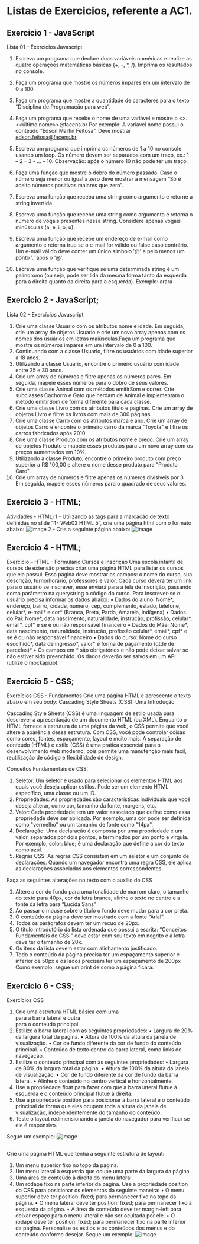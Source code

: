 # Listas de Exercicios, referente a AC1. 

## Exercicio 1 - JavaScript 
Lista 01 – Exercícios Javascript
1.	Escreva um programa que declare duas variáveis numéricas e realize as quatro operações matemáticas básicas (+, -, *, /). Imprima os resultados no console.
2.	Faça um programa que mostre os números impares em um intervalo de 0 a 100.
3.	Faça um programa que mostre a quantidade de caracteres para o texto “Disciplina de Programação para web”.
4.	Faça um programa que recebe o nome de uma variável e mostre o <<primeiro>>.<<último nome>>@facens.br
Por exemplo:
A variável nome possui o conteúdo “Edson Martin Feitosa”.
Deve mostrar edson.feitosa@facens.br

5.	Escreva um programa que imprima os números de 1 a 10 no console usando um loop. Os número devem ser separados com um traço, ex.: 1 – 2 – 3 - ... – 10. Observação: após o número 10 não pode ter um traço.
6.	Faça uma função que mostre o dobro do número passado. Caso o número seja menor ou igual a zero deve mostrar a mensagem “Só é aceito números positivos maiores que zero”.
7.	Escreva uma função que receba uma string como argumento e retorne a string invertida.
8.	Escreva uma função que recebe uma string como argumento e retorna o número de vogais presentes nessa string. Considere apenas vogais minúsculas (a, e, i, o, u).
9.	Escreva uma função que recebe um endereço de e-mail como argumento e retorna true se o e-mail for válido ou false caso contrário. Um e-mail válido deve conter um único símbolo '@' e pelo menos um ponto '.' após o '@'.
10.	Escreva uma função que verifique se uma determinada string é um palíndromo (ou seja, pode ser lida da mesma forma tanto da esquerda para a direita quanto da direita para a esquerda).
Exemplo: arara

## Exercicio 2 - JavaScript;
Lista 02 – Exercícios Javascript
1.	Crie uma classe Usuario com os atributos nome e idade. Em seguida, crie um array de objetos Usuario e crie um novo array apenas com os nomes dos usuários em letras maiúsculas.Faça um programa que mostre os números impares em um intervalo de 0 a 100.
2.	Continuando com a classe Usuario, filtre os usuários com idade superior a 18 anos.
3.	Utilizando a classe Usuario, encontre o primeiro usuário com idade entre 25 e 30 anos.
4.	Crie um array de números e filtre apenas os números pares. Em seguida, mapeie esses números para o dobro de seus valores.
5.	Crie uma classe Animal com os métodos emitirSom e correr. Crie subclasses Cachorro e Gato que herdam de Animal e implementam o método emitirSom de forma diferente para cada classe.
6.	Crie uma classe Livro com os atributos titulo e paginas. Crie um array de objetos Livro e filtre os livros com mais de 300 páginas.
7.	Crie uma classe Carro com os atributos marca e ano. Crie um array de objetos Carro e encontre o primeiro carro da marca "Toyota" e filtre os carros fabricados após 2010.
8.	Crie uma classe Produto com os atributos nome e preco. Crie um array de objetos Produto e mapeie esses produtos para um novo array com os preços aumentados em 10%.
9.	Utilizando a classe Produto, encontre o primeiro produto com preço superior a R$ 100,00 e altere o nome desse produto para "Produto Caro".
10.	Crie um array de números e filtre apenas os números divisíveis por 3. Em seguida, mapeie esses números para o quadrado de seus valores.


## Exercicio 3 - HTML;
Atividades - HTMLj
1 - Utilizando as tags para a marcação de texto definidas no slide “4- Web02 HTML 5”, crie uma página html com o formato abaixo:
![image](https://github.com/WanderleiJullia/Linguagem-de-Programa-o-/assets/144744092/012ddb32-5dd2-408f-b6ef-e9f199c750a9)
2 - Crie a seguinte página abaixo:
![image](https://github.com/WanderleiJullia/Linguagem-de-Programa-o-/assets/144744092/e91551aa-cb1a-4814-935d-d3a03ef1241e)

## Exercicio 4 - HTML; 
Exercício – HTML - Formulário
Cursos e Inscrição
Uma escola infantil de cursos de extensão precisa criar uma página HTML para listar os cursos que ela possui. Essa página deve mostrar os campos: o nome do curso, sua descrição, turno/horário, professores e valor.
Cada curso deverá ter um link para o usuário se inscrever, esse enviará para a tela de inscrição, passando como parâmetro na querystring o código do curso.
Para inscrever-se o usuário precisa informar os dados abaixo:
•	Dados do aluno: Nome*, endereço, bairro, cidade, numero, cep, complemento, estado, telefone, celular*, e-mail* e cor* (Branca, Preta, Parda, Amarela, Indígena)
•	Dados do Pai: Nome*, data nascimento, naturalidade, instrução, profissão, celular*, email*, cpf* e se é ou não responsável financeiro
•	Dados do Mãe: Nome*, data nascimento, naturalidade, instrução, profissão celular*, email*,  cpf* e se é ou não responsável financeiro
•	Dados do curso: Nome do curso escolhido*, data de ingresso*, valor* e forma de pagamento (qtde de parcelas)*
•	Os campos em * são obrigatórios e não pode deixar salvar se não estiver sido preenchido.
Os dados deverão ser salvos em um API (utilize o mockapi.io).

## Exercicio 5 - CSS;
Exercícios CSS - Fundamentos
Crie uma página HTML e acrescente o texto abaixo em seu body:
Cascading Style Sheets (CSS): Uma Introdução

Cascading Style Sheets (CSS) é uma linguagem de estilo usada para descrever a apresentação de um documento HTML (ou XML). Enquanto o HTML fornece a estrutura de uma página da web, o CSS permite que você altere a aparência dessa estrutura. 
Com CSS, você pode controlar coisas como cores, fontes, espaçamento, layout e muito mais. A separação de conteúdo (HTML) e estilo (CSS) é uma prática essencial para o desenvolvimento web moderno, pois permite uma manutenção mais fácil, reutilização de código e flexibilidade de design.

Conceitos Fundamentais de CSS:
1.	Seletor: Um seletor é usado para selecionar os elementos HTML aos quais você deseja aplicar estilos. Pode ser um elemento HTML específico, uma classe ou um ID.
2.	Propriedades: As propriedades são características individuais que você deseja alterar, como cor, tamanho da fonte, margens, etc.
3.	Valor: Cada propriedade tem um valor associado que define como essa propriedade deve ser aplicada. Por exemplo, uma cor pode ser definida como "vermelho" ou um tamanho de fonte como "14px".
4.	Declaração: Uma declaração é composta por uma propriedade e um valor, separados por dois pontos, e terminados por um ponto e vírgula. Por exemplo, color: blue; é uma declaração que define a cor do texto como azul.
5.	Regras CSS: As regras CSS consistem em um seletor e um conjunto de declarações. Quando um navegador encontra uma regra CSS, ele aplica as declarações associadas aos elementos correspondentes.

Faça as seguintes alterações no texto com o auxílio do CSS
1.	Altere a cor do fundo para uma tonalidade de marrom claro, o tamanho do texto para 40px, cor da letra branca, alinhe o texto no centro e a fonte da letra para “Lucida Sans”
2.	Ao passar o mouse sobre o título o fundo deve mudar para a cor preta.
3.	O conteúdo da página deve ser mostrado com a fonte “Arial”.
4.	Todos os parágrafos devem ter um recuo de 20px.
5.	O título introdutório da lista ordenada que possui a escrita: “Conceitos Fundamentais de CSS:” deve estar com seu texto em negrito e a letra deve ter o tamanho de 20x.
6.	Os itens da lista devem estar com alinhamento justificado.
7.	Todo o conteúdo da página precisa ter um espaçamento superior e inferior de 50px e os lados precisam ter um espaçamento de 200px
Como exemplo, segue um print de como a página ficará:
 
## Exercicio 6 - CSS;
Exercícios CSS
1.	Crie uma estrutura HTML básica com uma <div> para a barra lateral e outra <div> para o conteúdo principal.
2.	Estilize a barra lateral com as seguintes propriedades:
•	Largura de 20% da largura total da página.
•	Altura de 100% da altura da janela de visualização.
•	Cor de fundo diferente da cor de fundo do conteúdo principal.
•	Conteúdo de texto dentro da barra lateral, como links de navegação.
3.	Estilize o conteúdo principal com as seguintes propriedades:
•	Largura de 80% da largura total da página.
•	Altura de 100% da altura da janela de visualização.
•	Cor de fundo diferente da cor de fundo da barra lateral.
•	Alinhe o conteúdo no centro vertical e horizontalmente.
4.	Use a propriedade float para fazer com que a barra lateral flutue à esquerda e o conteúdo principal flutue à direita.
5.	Use a propriedade position para posicionar a barra lateral e o conteúdo principal de forma que eles ocupem toda a altura da janela de visualização, independentemente do tamanho do conteúdo.
6.	Teste o layout redimensionando a janela do navegador para verificar se ele é responsivo.

Segue um exemplo:
![image](https://github.com/WanderleiJullia/Linguagem-de-Programa-o-/assets/144744092/ef56ddd0-9601-4d42-986d-4d7ce4fcc153)
## 

Crie uma página HTML que tenha a seguinte estrutura de layout:
1.	Um menu superior fixo no topo da página.
2.	Um menu lateral à esquerda que ocupe uma parte da largura da página.
3.	Uma área de conteúdo à direita do menu lateral.
4.	Um rodapé fixo na parte inferior da página.
Use a propriedade position do CSS para posicionar os elementos da seguinte maneira:
•	O menu superior deve ter position: fixed; para permanecer fixo no topo da página.
•	O menu lateral deve ter position: fixed; para permanecer fixo à esquerda da página.
•	A área de conteúdo deve ter margin-left para deixar espaço para o menu lateral e não ser ocultada por ele.
•	O rodapé deve ter position: fixed; para permanecer fixo na parte inferior da página.
Personalize os estilos e os conteúdos dos menus e do conteúdo conforme desejar.
Segue um exemplo:
![image](https://github.com/WanderleiJullia/Linguagem-de-Programa-o-/assets/144744092/c450e0ab-1831-4ffe-a212-b8dc4f70d621)






